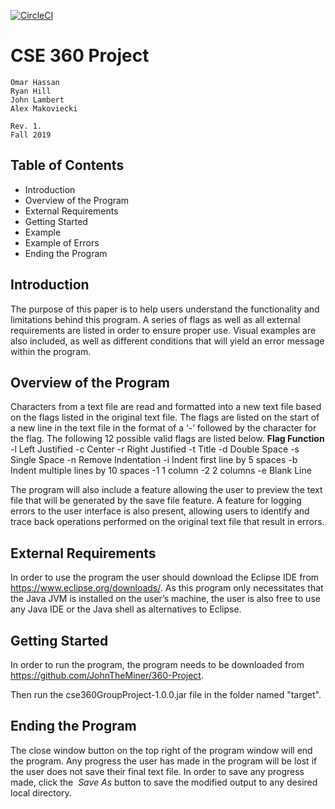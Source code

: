 [![CircleCI](https://circleci.com/gh/mackalex/360-Project.svg?style=svg)](https://circleci.com/gh/mackalex/360-Project)

# CSE 360 Project

``` 
Omar Hassan
Ryan Hill
John Lambert
Alex Makoviecki
```

```
Rev. 1.
Fall 2019
```

## Table of Contents

- Introduction
- Overview of the Program
- External Requirements
- Getting Started
- Example
- Example of Errors
- Ending the Program


## Introduction

The purpose of this paper is to help users understand the functionality and limitations
behind this program. A series of flags as well as all external requirements are listed in order to
ensure proper use. Visual examples are also included, as well as different conditions that will
yield an error message within the program.

## Overview of the Program

Characters from a text file are read and formatted into a new text file based on the flags
listed in the original text file. The flags are listed on the start of a new line in the text file in the
format of a ‘-’ followed by the character for the flag. The following 12 possible valid flags are
listed below.
**Flag Function**
-l Left Justified
-c Center
-r Right Justified
-t Title
-d Double Space
-s Single Space
-n Remove Indentation
-i Indent first line by 5 spaces
-b Indent multiple lines by 10 spaces
-1 1 column
-2 2 columns
-e Blank Line


The program will also include a feature allowing the user to preview the text file that will
be generated by the save file feature. A feature for logging errors to the user interface is also
present, allowing users to identify and trace back operations performed on the original text file
that result in errors.

## External Requirements

In order to use the program the user should download the Eclipse IDE from
https://www.eclipse.org/downloads/​. As this program only necessitates that the Java JVM is
installed on the user’s machine, the user is also free to use any Java IDE or the Java shell as
alternatives to Eclipse.

## Getting Started

In order to run the program, the program needs to be downloaded from
https://github.com/JohnTheMiner/360-Project​.

Then run the cse360GroupProject-1.0.0.jar file in the folder named "target".

## Ending the Program

The close window button on the top right of the program window will end the program.
Any progress the user has made in the program will be lost if the user does not save their final
text file. In order to save any progress made, click the ​ _Save As_ ​button to save the modified
output to any desired local directory.
